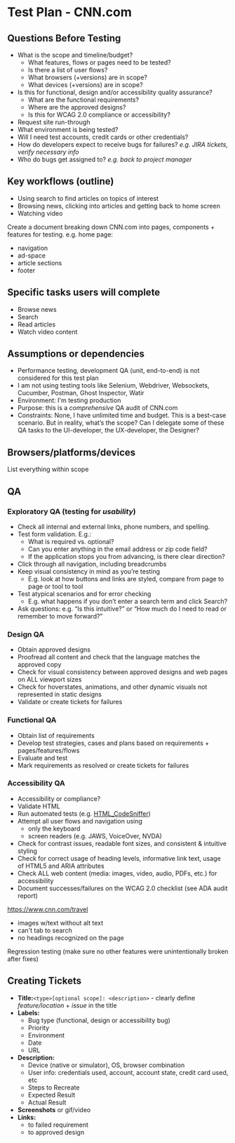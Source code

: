 # Test Plan - CNN.com

##  Questions Before Testing
* What is the scope and timeline/budget?
  * What features, flows or pages need to be tested?
  * Is there a list of user flows?
  * What browsers (+versions) are in scope?
  * What devices (+versions) are in scope?
* Is this for functional, design and/or accessibility quality assurance?
  * What are the functional requirements?
  * Where are the approved designs?
  * Is this for WCAG 2.0 compliance or accessibility?
* Request site run-through
* What environment is being tested?
* Will I need test accounts, credit cards or other credentials?
* How do developers expect to receive bugs for failures? *e.g. JIRA tickets, verify necessary info*
* Who do bugs get assigned to?  *e.g. back to project manager*

## Key workflows (outline)

* Using search to find articles on topics of interest
* Browsing news, clicking into articles and getting back to home screen
* Watching video

Create a document breaking down CNN.com into pages, components + features for testing. e.g. home page: 
* navigation
* ad-space
* article sections
* footer

## Specific tasks users will complete

* Browse news
* Search
* Read articles
* Watch video content

## Assumptions or dependencies

* Performance testing, development QA (unit, end-to-end) is not considered for this test plan
* I am not using testing tools like Selenium, Webdriver, Websockets, Cucumber, Postman, Ghost Inspector, Watir
* Environment: I'm testing production
* Purpose: this is a *comprehensive* QA audit of CNN.com
* Constraints: None, I have unlimited time and budget. This is a best-case scenario. But in reality, what’s the scope? Can I delegate some of these QA tasks to the UI-developer, the UX-developer, the Designer?

## Browsers/platforms/devices

List everything within scope

## QA

### Exploratory QA (testing for *usability*)
* Check all internal and external links, phone numbers, and spelling.
* Test form validation. E.g.:
   * What is required vs. optional? 
   * Can you enter anything in the email address or zip code field? 
   * If the application stops you from advancing, is there clear direction?
* Click through all navigation, including breadcrumbs
* Keep visual consistency in mind as you’re testing
  * E.g. look at how buttons and links are styled, compare from page to page or tool to tool
* Test atypical scenarios and for error checking
  * E.g. what happens if you don’t enter a search term and click Search?
* Ask questions: e.g. “Is this intuitive?” or “How much do I need to read or remember to move forward?”

### Design QA
* Obtain approved designs
* Proofread all content and check that the language matches the approved copy
* Check for visual consistency between approved designs and web pages on ALL viewport sizes
* Check for hoverstates, animations, and other dynamic visuals not represented in static designs 
* Validate or create tickets for failures

### Functional QA
* Obtain list of requirements
* Develop test strategies, cases and plans based on requirements + pages/features/flows
* Evaluate and test 
* Mark requirements as resolved or create tickets for failures

### Accessibility QA
* Accessibility or compliance?
* Validate HTML
* Run automated tests (e.g. [HTML_CodeSniffer](https://squizlabs.github.io/HTML_CodeSniffer/))
* Attempt all user flows and navigation using
  * only the keyboard
  * screen readers (e.g. JAWS, VoiceOver, NVDA)
* Check for contrast issues, readable font sizes, and consistent & intuitive styling
* Check for correct usage of heading levels, informative link text, usage of HTML5 and ARIA attributes
* Check ALL web content (media: images, video, audio, PDFs, etc.) for accessibility
* Document successes/failures on the WCAG 2.0 checklist (see ADA audit report)

https://www.cnn.com/travel
* images w/text without alt text
* can't tab to search 
* no headings recognized on the page

Regression testing (make sure no other features were unintentionally broken after fixes)

## Creating Tickets
* **Title:**`````<type>[optional scope]: <description>````` - clearly define *feature/location* + *issue* in the title
* **Labels:**
  * Bug type (functional, design or accessibility bug)
  * Priority
  * Environment 
  * Date
  * URL
* **Description:**
  * Device (native or simulator), OS, browser combination
  * User info: credentials used, account, account state, credit card used, etc
  * Steps to Recreate
  * Expected Result
  * Actual Result
* **Screenshots** or gif/video
* **Links:** 
  * to failed requirement
  * to approved design
